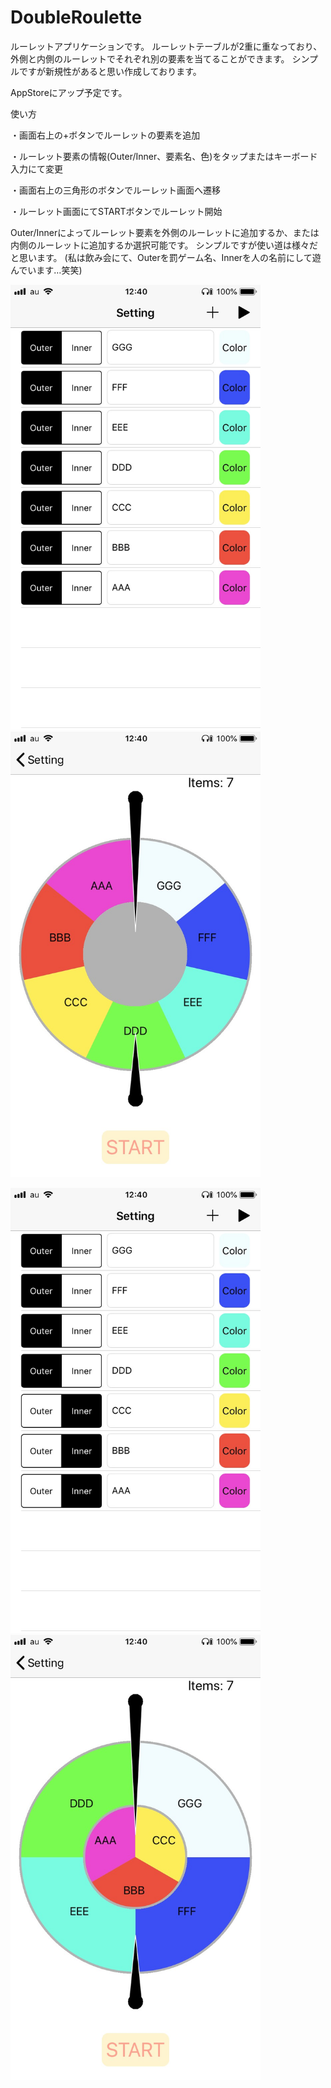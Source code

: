 # DoubleRoulette

ルーレットアプリケーションです。
ルーレットテーブルが2重に重なっており、外側と内側のルーレットでそれぞれ別の要素を当てることができます。
シンプルですが新規性があると思い作成しております。

AppStoreにアップ予定です。

使い方

・画面右上の+ボタンでルーレットの要素を追加

・ルーレット要素の情報(Outer/Inner、要素名、色)をタップまたはキーボード入力にて変更

・画面右上の三角形のボタンでルーレット画面へ遷移

・ルーレット画面にてSTARTボタンでルーレット開始


Outer/Innerによってルーレット要素を外側のルーレットに追加するか、または内側のルーレットに追加するか選択可能です。
シンプルですが使い道は様々だと思います。
(私は飲み会にて、Outerを罰ゲーム名、Innerを人の名前にして遊んでいます…笑笑)


<img src="Pictures/DRPic1.jpg" width="400px" /> <img src="Pictures/DRPic2.jpg" width="400px" />


<img src="Pictures/DRPic3.jpg" width="400px" /> <img src="Pictures/DRPic4.jpg" width="400px" />
